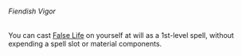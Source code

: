 ###### Fiendish Vigor

You can cast [False Life](#False_Life_false_life) on yourself at will as a 1st-level spell, without expending a spell slot or material components.
